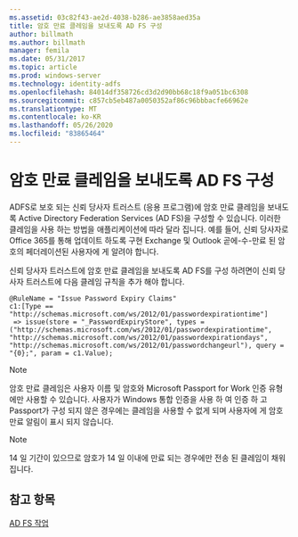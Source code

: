 ```yaml
---
ms.assetid: 03c82f43-ae2d-4038-b286-ae3858aed35a
title: 암호 만료 클레임을 보내도록 AD FS 구성
author: billmath
ms.author: billmath
manager: femila
ms.date: 05/31/2017
ms.topic: article
ms.prod: windows-server
ms.technology: identity-adfs
ms.openlocfilehash: 84014df358726cd3d2d90bb68c18f9a051bc6308
ms.sourcegitcommit: c857cb5eb487a0050352af86c96bbbacfe66962e
ms.translationtype: MT
ms.contentlocale: ko-KR
ms.lasthandoff: 05/26/2020
ms.locfileid: "83865464"
---
```

# <a name="configure-ad-fs-to-send-password-expiry-claims"></a>암호 만료 클레임을 보내도록 AD FS 구성


ADFS로 보호 되는 신뢰 당사자 트러스트 (응용 프로그램)에 암호 만료 클레임을 보내도록 Active Directory Federation Services (AD FS)을 구성할 수 있습니다. 이러한 클레임을 사용 하는 방법을 애플리케이션에 따라 달라 집니다. 예를 들어, 신뢰 당사자로 Office 365를 통해 업데이트 하도록 구현 Exchange 및 Outlook 곧에-수-만료 된 암호의 페더레이션된 사용자에 게 알려야 합니다.

신뢰 당사자 트러스트에 암호 만료 클레임을 보내도록 AD FS를 구성 하려면이 신뢰 당사자 트러스트에 다음 클레임 규칙을 추가 해야 합니다.

```
@RuleName = "Issue Password Expiry Claims"
c1:[Type == "http://schemas.microsoft.com/ws/2012/01/passwordexpirationtime"]
 => issue(store = "_PasswordExpiryStore", types = ("http://schemas.microsoft.com/ws/2012/01/passwordexpirationtime", "http://schemas.microsoft.com/ws/2012/01/passwordexpirationdays", "http://schemas.microsoft.com/ws/2012/01/passwordchangeurl"), query = "{0};", param = c1.Value);
```

> [!NOTE]
> 암호 만료 클레임은 사용자 이름 및 암호와 Microsoft Passport for Work 인증 유형에만 사용할 수 있습니다.  사용자가 Windows 통합 인증을 사용 하 여 인증 하 고 Passport가 구성 되지 않은 경우에는 클레임을 사용할 수 없게 되며 사용자에 게 암호 만료 알림이 표시 되지 않습니다.

> [!NOTE]
> 14 일 기간이 있으므로 암호가 14 일 이내에 만료 되는 경우에만 전송 된 클레임이 채워집니다.

## <a name="see-also"></a>참고 항목
[AD FS 작업](../../ad-fs/AD-FS-2016-Operations.md)
